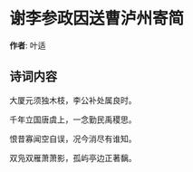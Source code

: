 # 谢李参政因送曹泸州寄简

**作者**: 叶适

## 诗词内容

大厦元须独木枝，李公补处属良时。

千年立国唐虞上，一念勤民禹稷思。

恨昔寡闻空自误，况今消尽有谁知。

双凫双雁萧萧影，孤屿亭边正著黐。

